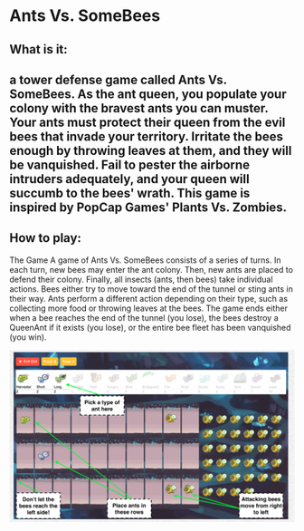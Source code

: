 # Ants Vs. SomeBees
## What is it:
a tower defense game called Ants Vs. SomeBees. 
As the ant queen, you populate your colony with the bravest ants you can muster.
Your ants must protect their queen from the evil bees that 
invade your territory. Irritate the bees enough by throwing leaves at them, 
and they will be vanquished. Fail to pester the airborne intruders adequately, 
and your queen will succumb to the bees' wrath. This game is inspired by 
PopCap Games' Plants Vs. Zombies.
---
## How to play:
The Game
A game of Ants Vs. SomeBees consists of a series of turns. In each turn, new bees may enter the ant colony. 
Then, new ants are placed to defend their colony. Finally, all insects (ants, then bees) take individual actions. 
Bees either try to move toward the end of the tunnel or sting ants in their way. 
Ants perform a different action depending on their type, such as collecting more food or throwing leaves at the bees. 
The game ends either when a bee reaches the end of the tunnel (you lose), the bees destroy a QueenAnt if it exists (you lose), 
or the entire bee fleet has been vanquished (you win).

![game_explanation.png](game_explanation.png)


